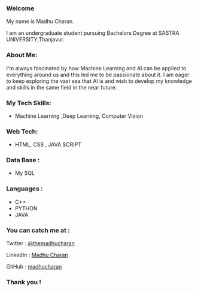 ### Welcome

<!--
**madhucharan/madhucharan** is a ✨ _special_ ✨ repository because its `README.md` (this file) appears on your GitHub profile.

Here are some ideas to get you started:

- 🔭 I’m currently working on ...
- 🌱 I’m currently learning ...
- 👯 I’m looking to collaborate on ...
- 🤔 I’m looking for help with ...
- 💬 Ask me about ...
- 📫 How to reach me: ...
- 😄 Pronouns: ...
- ⚡ Fun fact: ...
-->
My name is Madhu Charan.

I am an undergraduate student pursuing Bachelors Degree at SASTRA UNIVERSITY,Thanjavur.

### About Me:
I'm always fascinated by how Machine Learning and AI can be applied to everything around us and
this led me to be passionate about it. I am eager to keep exploring the vast sea that AI is and wish to
develop my knowledge and skills in the same field in the near future.

### My Tech Skills:
- Machine Learning ,Deep Learning, Computer Vision

### Web Tech:
- HTML, CSS , JAVA SCRIPT
### Data Base :
- My SQL
### Languages :
- C++
- PYTHON
- JAVA
### You can catch me at :

Twitter  : [@themadhucharan](https://twitter.com/themadhucharan)

LinkedIn : [Madhu Charan](https://www.linkedin.com/in/madhucharan/)

GitHub   : [madhucharan](https://github.com/madhucharan)

### Thank you !





